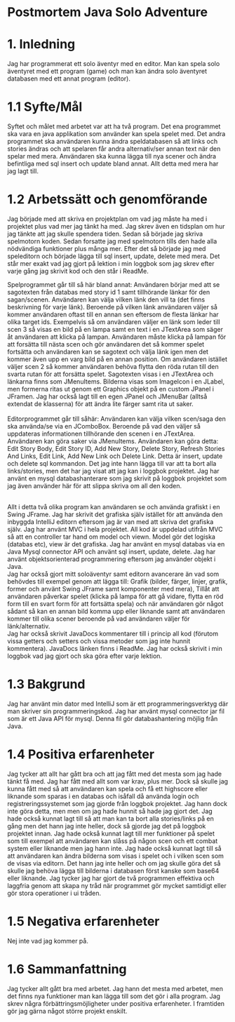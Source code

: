 # Postmortem Java Solo Adventure

# 1. Inledning
Jag har programmerat ett solo äventyr med en editor.
Man kan spela solo äventyret med ett program (game) och man kan
ändra solo äventyret databasen med ett annat program (editor).

# 1.1 Syfte/Mål
Syftet och målet med arbetet var att ha två program.
Det ena programmet ska vara en java applikation som
använder kan spela spelet med. Det andra programmet
ska användaren kunna ändra speldatabasen så att
links och stories ändras och att spelaren får andra
alternativ/ser annan text när den spelar med mera.
Användaren ska kunna lägga till nya scener och
ändra befintliga med sql insert och update bland annat.
Allt detta med mera har jag lagt till.

# 1.2 Arbetssätt och genomförande
Jag började med att skriva en projektplan om vad
jag måste ha med i projektet plus vad mer jag tänkt ha med.
Jag skrev även en tidsplan om hur jag tänkte att jag
skulle spendera tiden. Sedan så började jag skriva spelmotorn koden.
Sedan forsatte jag med spelmotorn tills den hade
alla nödvändiga funktioner plus många mer.
Efter det så började jag med speleditorn och
började lägga till sql insert, update, delete med mera.
Det står mer exakt vad jag gjort på lektion i min loggbok som jag skrev
efter varje gång jag skrivit kod och den står i ReadMe.

Spelprogrammet går till så här bland annat:
Användaren börjar med att se sagotexten från
databas med story id 1 samt tillhörande länkar
för den sagan/scenen. Användaren kan välja
vilken länk den vill ta (det finns beskrivning för varje
länk). Beroende på vilken länk användaren väljer
så kommer användaren oftast till en annan sen eftersom
de flesta länkar har olika target ids. Exempelvis
så om användaren väljer en länk som leder till scen 3 så
visas en bild på en lampa samt en text i en JTextArea som säger
åt användaren att klicka på lampan. Användaren
måste klicka på lampan för att forsätta till nästa
scen och gör användaren det så kommer spelet fortsätta
och användaren kan se sagotext och välja länk igen men
det kommer även upp en varg bild på en annan position.
Om användaren istället väljer scen 2 så kommer användaren
behöva flytta den röda rutan till den svarta rutan för att forsätta spelet.
Sagotexten visas i en JTextArea och länkarna
finns som JMenuItems. Bilderna visas som ImageIcon i en JLabel, men
formerna ritas ut genom ett Graphics objekt på en custom JPanel i JFramen.
Jag har också lagt till en egen JPanel och JMenuBar
(alltså extendat de klasserna) för att ändra lite färger samt rita ut saker.
<br>
<br>
Editorprogrammet går till såhär:
Användaren kan välja vilken scen/saga den ska använda/se
via en JComboBox. Beroende på vad den väljer så
uppdateras informationen tillhörande den scenen
i en JTextArea. Användaren kan göra saker via
JMenuItems. Användaren kan göra detta:
Edit Story Body, Edit Story ID, Add New Story,
Delete Story, Refresh Stories And Links, Edit Link,
Add New Link och Delete Link. Detta är insert, update
och delete sql kommandon. Det jag inte hann lägga
till var att ta bort alla links/stories, men det
har jag visat att jag kan i loggbok projektet.
Jag har använt en mysql databashanterare som jag skrivit
på loggbok projektet som jag även använder här för att
slippa skriva om all den koden.

<br>
Allt i detta två olika program kan användaren se och använda grafiskt i en Swing JFrame.
Jag har skrivit det grafiska själv istället för att använda den inbyggda IntelliJ editorn eftersom
jag är van med att skriva det grafiska själv.
Jag har använt MVC i hela projektet. All kod är uppdelad utifrån MVC så att
en controller tar hand om model och viewn. Model gör det logiska (databas etc),
view är det grafiska. Jag har använt en mysql databas via en Java Mysql connector API och
använt sql insert, update, delete. Jag har använt
objektsorienterad programmering eftersom jag 
använder objekt i Java. 
<br>
Jag har också gjort mitt soloäventyr samt editorn
avancerare än vad som behövdes till exempel genom
att lägga till: Grafik (bilder, färger, linjer, grafik, former och
använt Swing JFrame samt komponenter med mera),
Tillåt att användaren påverkar spelet (klicka på lampa för att gå vidare, flytta en röd form till en svart form för
att fortsätta spela) och när användaren gör något sådant
så kan en annan bild komma upp eller liknande samt
att användaren kommer till olika scener beroende
på vad användaren väljer för länk/alternativ.
<br>
Jag har också skrivit JavaDocs kommentarer till
i princip all kod (förutom vissa getters och setters
och vissa metoder som jag inte hunnit kommentera).
JavaDocs länken finns i ReadMe. Jag har också
skrivit i min loggbok vad jag gjort och ska göra
efter varje lektion.

# 1.3 Bakgrund
Jag har använt min dator med IntelliJ som är ett programmeringsverktyg där man skriver sin programmeringskod.
Jag har använt mysql connector jar fil som är ett Java API för mysql. Denna fil gör databashantering möjlig från Java.

# 1.4 Positiva erfarenheter
Jag tycker att allt har gått bra och att jag fått med det mesta som jag hade tänkt få med.
Jag har fått med allt som var krav, plus mer.
Dock så skulle jag kunna fått med så att användaren
kan spela och få ett highscore eller liknande 
som sparas i en databas och isåfall då använda login och registreringssystemet
som jag gjorde från loggbok projektet. Jag hann dock inte göra detta, men
men om jag hade hunnit så hade jag gjort det.
Jag hade också kunnat lagt till så att man kan ta bort
alla stories/links på en gång men det hann jag inte heller, dock
så gjorde jag det på loggbok projektet innan.
Jag hade också kunnat lagt till mer funktioner på spelet
som till exempel att användaren kan slåss på någon scen och ett combat system
eller liknande men jag hann inte.
Jag hade också kunnat lagt till så att användaren
kan ändra bilderna som visas i spelet och i vilken
scen som de visas via editorn. Det hann jag inte heller
och om jag skulle göra det så skulle jag behöva
lägga till bilderna i databasen först kanske som base64 eller liknande.
Jag tycker jag har gjort de två programmen effektiva
och laggfria genom att skapa ny tråd när programmet gör mycket samtidigt eller gör
stora operationer i ui tråden.

# 1.5 Negativa erfarenheter
Nej inte vad jag kommer på.

# 1.6 Sammanfattning
Jag tycker allt gått bra med arbetet. Jag hann det mesta
med arbetet, men det finns nya funktioner man kan lägga till som
det gör i alla program. Jag skrev några förbättringsmöjligheter under positiva erfarenheter.
I framtiden gör jag gärna något större projekt enskilt.

